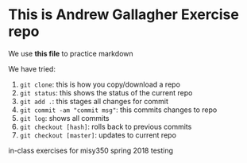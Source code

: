 # This is Andrew Gallagher Exercise repo

We use **this file** to practice markdown

We have tried:

1. `git clone`: this is how you copy/download a repo
2. `git status`: this shows the status of the current repo
3. `git add .`: this stages all changes for commit
4. `git commit -am "commit msg"`: this commits changes to repo
5. `git log`: shows all commits
6. `git checkout [hash]`: rolls back to previous commits
7. `git checkout [master]`: updates to current repo

in-class exercises for misy350 spring 2018
testing
